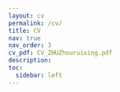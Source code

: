 ```yaml
---
layout: cv
permalink: /cv/
title: CV
nav: true
nav_order: 3
cv_pdf: CV_ZHUZhouruixing.pdf
description:
toc:
  sidebar: left
---
```


